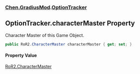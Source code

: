 
### [Chen.GradiusMod](./Chen-GradiusMod 'Chen.GradiusMod').[OptionTracker](./Chen-GradiusMod-OptionTracker 'Chen.GradiusMod.OptionTracker')

## OptionTracker.characterMaster Property
Character Master of this Game Object.  
```csharp
public RoR2.CharacterMaster characterMaster { get; set; }
```

#### Property Value
[RoR2.CharacterMaster](https://docs.microsoft.com/en-us/dotnet/api/RoR2.CharacterMaster 'RoR2.CharacterMaster')  
